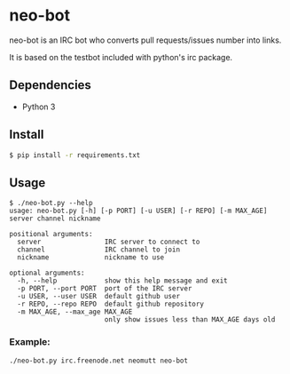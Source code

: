 # neo-bot

neo-bot is an IRC bot who converts pull requests/issues number into links.

It is based on the testbot included with python's irc package.

## Dependencies

- Python 3

## Install

```bash
$ pip install -r requirements.txt
```

## Usage

```
$ ./neo-bot.py --help
usage: neo-bot.py [-h] [-p PORT] [-u USER] [-r REPO] [-m MAX_AGE] server channel nickname

positional arguments:
  server                IRC server to connect to
  channel               IRC channel to join
  nickname              nickname to use

optional arguments:
  -h, --help            show this help message and exit
  -p PORT, --port PORT  port of the IRC server
  -u USER, --user USER  default github user
  -r REPO, --repo REPO  default github repository
  -m MAX_AGE, --max_age MAX_AGE
                        only show issues less than MAX_AGE days old
```

### Example:

```bash
./neo-bot.py irc.freenode.net neomutt neo-bot
```

